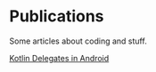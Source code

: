 # Publications

Some articles about coding and stuff.

[Kotlin Delegates in Android](delegates/README.md)
